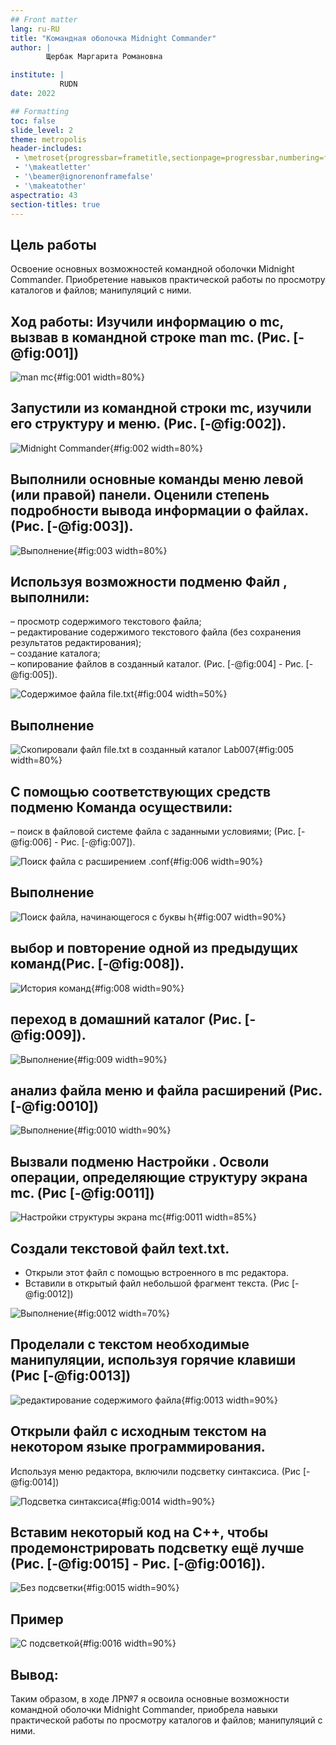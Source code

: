 ```yaml
---
## Front matter
lang: ru-RU
title: "Командная оболочка Midnight Commander"
author: |
        Щербак Маргарита Романовна

institute: |
           RUDN
date: 2022

## Formatting
toc: false
slide_level: 2
theme: metropolis
header-includes: 
 - \metroset{progressbar=frametitle,sectionpage=progressbar,numbering=fraction}
 - '\makeatletter'
 - '\beamer@ignorenonframefalse'
 - '\makeatother'
aspectratio: 43
section-titles: true
---
```


## **Цель работы**
Освоение основных возможностей командной оболочки Midnight Commander. Приобретение навыков практической работы по просмотру каталогов и файлов; манипуляций с ними.

## **Ход работы:** Изучили информацию о mc, вызвав в командной строке man mc. (Рис. [-@fig:001])

![man mc](image/%D0%A1%D0%BD%D0%B8%D0%BC%D0%BE%D0%BA%20%D1%8D%D0%BA%D1%80%D0%B0%D0%BD%D0%B0%20%D0%BE%D1%82%202022-05-10%2016-44-30.png){#fig:001 width=80%}  

## Запустили из командной строки mc, изучили его структуру и меню. (Рис. [-@fig:002]).

![Midnight Commander](image/%D0%A1%D0%BD%D0%B8%D0%BC%D0%BE%D0%BA%20%D1%8D%D0%BA%D1%80%D0%B0%D0%BD%D0%B0%20%D0%BE%D1%82%202022-05-10%2016-46-29.png){#fig:002 width=80%}

## Выполнили основные команды меню левой (или правой) панели. Оценили степень подробности вывода информации о файлах. (Рис. [-@fig:003]).

![Выполнение](image/%D0%A1%D0%BD%D0%B8%D0%BC%D0%BE%D0%BA%20%D1%8D%D0%BA%D1%80%D0%B0%D0%BD%D0%B0%20%D0%BE%D1%82%202022-05-10%2016-49-49.png){#fig:003 width=80%}

## Используя возможности подменю Файл , выполнили:  
– просмотр содержимого текстового файла;   
– редактирование содержимого текстового файла (без сохранения результатов редактирования);  
– создание каталога;  
– копирование файлов в созданный каталог. (Рис. [-@fig:004] - Рис. [-@fig:005]).

![Содержимое файла file.txt](image/%D0%A1%D0%BD%D0%B8%D0%BC%D0%BE%D0%BA%20%D1%8D%D0%BA%D1%80%D0%B0%D0%BD%D0%B0%20%D0%BE%D1%82%202022-05-10%2016-50-31.png){#fig:004 width=50%}

## Выполнение

![Скопировали файл file.txt в созданный каталог Lab007](image/%D0%A1%D0%BD%D0%B8%D0%BC%D0%BE%D0%BA%20%D1%8D%D0%BA%D1%80%D0%B0%D0%BD%D0%B0%20%D0%BE%D1%82%202022-05-10%2016-53-18.png){#fig:005 width=80%}


## С помощью соответствующих средств подменю Команда осуществили:  
– поиск в файловой системе файла с заданными условиями; (Рис. [-@fig:006] - Рис. [-@fig:007]). 

![Поиск файла с расширением .conf](image/%D0%A1%D0%BD%D0%B8%D0%BC%D0%BE%D0%BA%20%D1%8D%D0%BA%D1%80%D0%B0%D0%BD%D0%B0%20%D0%BE%D1%82%202022-05-10%2016-54-20.png){#fig:006 width=90%}

## Выполнение 

![Поиск файла, начинающегося с буквы h](image/%D0%A1%D0%BD%D0%B8%D0%BC%D0%BE%D0%BA%20%D1%8D%D0%BA%D1%80%D0%B0%D0%BD%D0%B0%20%D0%BE%D1%82%202022-05-10%2016-55-56.png){#fig:007 width=90%}

## выбор и повторение одной из предыдущих команд(Рис. [-@fig:008]). 

![История команд](image/%D0%A1%D0%BD%D0%B8%D0%BC%D0%BE%D0%BA%20%D1%8D%D0%BA%D1%80%D0%B0%D0%BD%D0%B0%20%D0%BE%D1%82%202022-05-10%2016-57-15.png){#fig:008 width=90%}

## переход в домашний каталог (Рис. [-@fig:009]).

![Выполнение](image/%D0%A1%D0%BD%D0%B8%D0%BC%D0%BE%D0%BA%20%D1%8D%D0%BA%D1%80%D0%B0%D0%BD%D0%B0%20%D0%BE%D1%82%202022-05-10%2016-58-43.png){#fig:009 width=90%}

## анализ файла меню и файла расширений (Рис. [-@fig:0010])

![Выполнение](image/%D0%A1%D0%BD%D0%B8%D0%BC%D0%BE%D0%BA%20%D1%8D%D0%BA%D1%80%D0%B0%D0%BD%D0%B0%20%D0%BE%D1%82%202022-05-11%2017-35-14.png){#fig:0010 width=90%}

## Вызвали подменю Настройки . Осволи операции, определяющие структуру экрана mc. (Рис [-@fig:0011])

![Настройки структуры экрана mc](image/%D0%A1%D0%BD%D0%B8%D0%BC%D0%BE%D0%BA%20%D1%8D%D0%BA%D1%80%D0%B0%D0%BD%D0%B0%20%D0%BE%D1%82%202022-05-10%2017-00-46.png){#fig:0011 width=85%}

## Создали текстовой файл text.txt.
- Открыли этот файл с помощью встроенного в mc редактора.
- Вставили в открытый файл небольшой фрагмент текста. (Рис [-@fig:0012])

![Выполнение](image/%D0%A1%D0%BD%D0%B8%D0%BC%D0%BE%D0%BA%20%D1%8D%D0%BA%D1%80%D0%B0%D0%BD%D0%B0%20%D0%BE%D1%82%202022-05-10%2017-04-25.png){#fig:0012 width=70%}

## Проделали с текстом необходимые манипуляции, используя горячие клавиши (Рис [-@fig:0013])

![редактирование содержимого файла](image/%D0%A1%D0%BD%D0%B8%D0%BC%D0%BE%D0%BA%20%D1%8D%D0%BA%D1%80%D0%B0%D0%BD%D0%B0%20%D0%BE%D1%82%202022-05-10%2017-08-43.png){#fig:0013 width=90%}

## Открыли файл с исходным текстом на некотором языке программирования.
Используя меню редактора, включили подсветку синтаксиса. (Рис [-@fig:0014])

![Подсветка синтаксиса](image/%D0%A1%D0%BD%D0%B8%D0%BC%D0%BE%D0%BA%20%D1%8D%D0%BA%D1%80%D0%B0%D0%BD%D0%B0%20%D0%BE%D1%82%202022-05-10%2017-10-39.png){#fig:0014 width=90%} 

## Вставим некоторый код на С++, чтобы продемонстрировать подсветку ещё лучше (Рис. [-@fig:0015] - Рис. [-@fig:0016]). 

![Без подсветки](image/%D0%A1%D0%BD%D0%B8%D0%BC%D0%BE%D0%BA%20%D1%8D%D0%BA%D1%80%D0%B0%D0%BD%D0%B0%20%D0%BE%D1%82%202022-05-10%2017-11-36.png){#fig:0015 width=90%} 

## Пример 

![С подсветкой](image/%D0%A1%D0%BD%D0%B8%D0%BC%D0%BE%D0%BA%20%D1%8D%D0%BA%D1%80%D0%B0%D0%BD%D0%B0%20%D0%BE%D1%82%202022-05-10%2017-11-48.png){#fig:0016 width=90%}

## **Вывод:** 

Таким образом, в ходе ЛР№7 я освоила основные возможности командной оболочки Midnight Commander, приобрела навыки практической работы по просмотру каталогов и файлов; манипуляций с ними.
